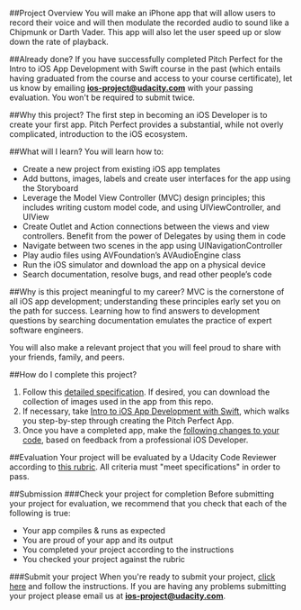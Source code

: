 ##Project Overview
You will make an iPhone app that will allow users to record their voice and will then modulate the recorded audio to sound like a Chipmunk or Darth Vader. This app will also let the user speed up or slow down the rate of playback.

##Already done?
If you have successfully completed Pitch Perfect for the Intro to iOS App Development with Swift course in the past (which entails having graduated from the course and access to your course certificate), let us know by emailing **ios-project@udacity.com** with your passing evaluation. You won't be required to submit twice.

##Why this project?
The first step in becoming an iOS Developer is to create your first app. Pitch Perfect provides a substantial, while not overly complicated, introduction to the iOS ecosystem.

##What will I learn?
You will learn how to:

* Create a new project from existing iOS app templates
* Add buttons, images, labels and create user interfaces for the app using the Storyboard
* Leverage the Model View Controller (MVC) design principles; this includes writing custom model code, and using UIViewController, and UIView
* Create Outlet and Action connections between the views and view controllers. 
Benefit from the power of Delegates by using them in code
* Navigate between two scenes in the app using UINavigationController
* Play audio files using AVFoundation’s AVAudioEngine class
* Run the iOS simulator and download the app on a physical device 
* Search documentation, resolve bugs, and read other people’s code

##Why is this project meaningful to my career?
MVC is the cornerstone of all iOS app development; understanding these principles early set you on the path for success.
Learning how to find answers to development questions by searching documentation emulates the practice of expert software engineers.

You will also make a relevant project that you will feel proud to share with your friends, family, and peers.

##How do I complete this project?
1. Follow this <a href="https://docs.google.com/document/d/1giyVDlOLBPUyNDVf_Eyqt0Oyxb-3sUDKPFK-XBkZNbc/pub?embedded=true" target="_blank">detailed specification</a>. If desired, you can download the collection of images used in the app from this repo.
2. If necessary, take <a href="https://www.udacity.com/course/ud585" target="_blank">Intro to iOS App Development with Swift</a>, which walks you step-by-step through creating the Pitch Perfect App.
3. Once you have a completed app, make the <a href="https://docs.google.com/document/d/1uotwFB5A3qmQL4-NTNuI4UT_UqqPrsZ17wZMY6XhlB0/pub?embedded=true" target="_blank">following changes to your code</a>, based on feedback from a professional iOS Developer.

##Evaluation
Your project will be evaluated by a Udacity Code Reviewer according to <a href="https://docs.google.com/document/d/1LlcUT90j-ItbRQpB3ivLHwjP-KgKOUdoOLpz0WirpSo/pub?embedded=true" target="_blank">this rubric</a>. All criteria must "meet specifications" in order to pass.

##Submission
###Check your project for completion
Before submitting your project for evaluation, we recommend that you check that each of the following is true:

* Your app compiles & runs as expected
* You are proud of your app and its output
* You completed your project according to the instructions
* You checked your project against the rubric

###Submit your project
When you're ready to submit your project, <a href="https://review.udacity.com/#!/projects/3082218740" target="_blank">click here</a> and follow the instructions. If you are having any problems submitting your project please email us at **ios-project@udacity.com**.

